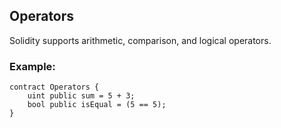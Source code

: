 ## Operators
Solidity supports arithmetic, comparison, and logical operators.

### Example:
```solidity
contract Operators {
    uint public sum = 5 + 3;
    bool public isEqual = (5 == 5);
}
```
